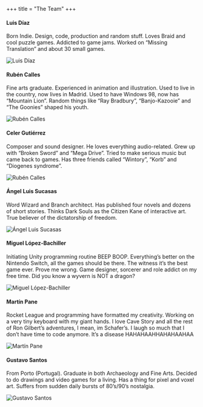 +++
title = "The Team"
+++

#### Luis Díaz

Born Indie. Design, code, production and random stuff. Loves Braid and cool puzzle games. Addicted to game jams. Worked on “Missing Translation” and about 30 small games.

![Luis Díaz](/img/about/luis.png)

#### Rubén Calles

Fine arts graduate. Experienced in animation and illustration. Used to live in the country, now lives in Madrid. Used to have Windows 98, now has “Mountain Lion”. Random things like “Ray Bradbury”, “Banjo-Kazooie” and “The Goonies” shaped his youth.

![Rubén Calles](/img/about/ruben.png)

#### Celer Gutiérrez

Composer and sound designer. He loves everything audio-related. Grew up with “Broken Sword” and “Mega Drive”. Tried to make serious music but came back to games. Has three friends called “Wintory”, “Korb” and “Diogenes syndrome”.

![Rubén Calles](/img/about/celer.png)

#### Ángel Luis Sucasas

Word Wizard and Branch architect. Has published four novels and dozens of short stories. Thinks Dark Souls as the Citizen  Kane of interactive art. True believer of the dictatorship of freedom.

![Ángel Luis Sucasas](/img/about/angel.png)


#### Miguel López-Bachiller

Initiating Unity programming routine BEEP BOOP. Everything’s better on the Nintendo Switch, all the games should be there. The witness it’s the best game ever. Prove me wrong. Game designer, sorcerer and role addict on my free time. Did you know a wyvern is NOT a dragon?

![Miguel López-Bachiller](/img/about/miguel.png)

#### Martín Pane

Rocket League and programming have formatted my creativity. Working on a very tiny keyboard with my giant hands. I love Cave Story and all the rest of Ron Gilbert’s adventures, I mean, im Schafer’s. I laugh so much that I don’t have time to code anymore. It’s a disease HAHAHAAHHAHAHAAHAA

![Martín Pane](/img/about/martin_web.png)

#### Gustavo Santos

From Porto (Portugal). Graduate in both Archaeology and Fine Arts. Decided to do drawings and video games for a living. Has a thing for pixel and voxel art. Suffers from sudden daily bursts of 80’s/90’s nostalgia.

![Gustavo Santos](/img/about/gus.png)
